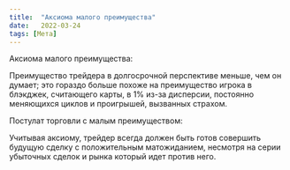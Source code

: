 ```yaml
---
title:  "Аксиома малого преимущества"
date:   2022-03-24
tags: [Мета]
---
```


Аксиома малого преимущества:

Преимущество трейдера в долгосрочной перспективе меньше, чем он думает; это гораздо больше похоже на преимущество игрока в блэкджек, считающего карты, в 1% из-за дисперсии, постоянно меняющихся циклов и проигрышей, вызванных страхом.

Постулат торговли с малым преимуществом:

Учитывая аксиому, трейдер всегда должен быть готов совершить будущую сделку с положительным матожиданием, несмотря на серии убыточных сделок и рынка который идет против него.
